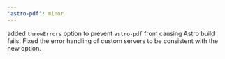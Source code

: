 ```yaml
---
'astro-pdf': minor
---
```


added `throwErrors` option to prevent `astro-pdf` from causing Astro build fails. Fixed the error handling of custom servers to be consistent with the new option.
